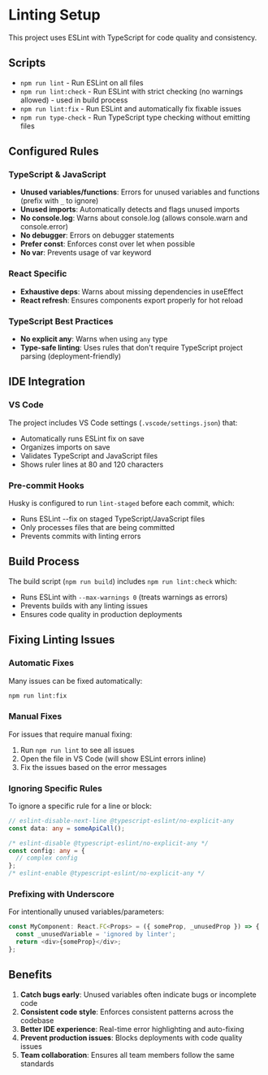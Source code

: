 # Linting Setup

This project uses ESLint with TypeScript for code quality and consistency.

## Scripts

- `npm run lint` - Run ESLint on all files
- `npm run lint:check` - Run ESLint with strict checking (no warnings allowed) - used in build process
- `npm run lint:fix` - Run ESLint and automatically fix fixable issues
- `npm run type-check` - Run TypeScript type checking without emitting files

## Configured Rules

### TypeScript & JavaScript
- **Unused variables/functions**: Errors for unused variables and functions (prefix with `_` to ignore)
- **Unused imports**: Automatically detects and flags unused imports
- **No console.log**: Warns about console.log (allows console.warn and console.error)
- **No debugger**: Errors on debugger statements
- **Prefer const**: Enforces const over let when possible
- **No var**: Prevents usage of var keyword

### React Specific
- **Exhaustive deps**: Warns about missing dependencies in useEffect
- **React refresh**: Ensures components export properly for hot reload

### TypeScript Best Practices
- **No explicit any**: Warns when using `any` type
- **Type-safe linting**: Uses rules that don't require TypeScript project parsing (deployment-friendly)

## IDE Integration

### VS Code
The project includes VS Code settings (`.vscode/settings.json`) that:
- Automatically runs ESLint fix on save
- Organizes imports on save
- Validates TypeScript and JavaScript files
- Shows ruler lines at 80 and 120 characters

### Pre-commit Hooks
Husky is configured to run `lint-staged` before each commit, which:
- Runs ESLint --fix on staged TypeScript/JavaScript files
- Only processes files that are being committed
- Prevents commits with linting errors

## Build Process
The build script (`npm run build`) includes `npm run lint:check` which:
- Runs ESLint with `--max-warnings 0` (treats warnings as errors)
- Prevents builds with any linting issues
- Ensures code quality in production deployments

## Fixing Linting Issues

### Automatic Fixes
Many issues can be fixed automatically:
```bash
npm run lint:fix
```

### Manual Fixes
For issues that require manual fixing:
1. Run `npm run lint` to see all issues
2. Open the file in VS Code (will show ESLint errors inline)
3. Fix the issues based on the error messages

### Ignoring Specific Rules
To ignore a specific rule for a line or block:
```typescript
// eslint-disable-next-line @typescript-eslint/no-explicit-any
const data: any = someApiCall();

/* eslint-disable @typescript-eslint/no-explicit-any */
const config: any = {
  // complex config
};
/* eslint-enable @typescript-eslint/no-explicit-any */
```

### Prefixing with Underscore
For intentionally unused variables/parameters:
```typescript
const MyComponent: React.FC<Props> = ({ someProp, _unusedProp }) => {
  const _unusedVariable = 'ignored by linter';
  return <div>{someProp}</div>;
};
```

## Benefits

1. **Catch bugs early**: Unused variables often indicate bugs or incomplete code
2. **Consistent code style**: Enforces consistent patterns across the codebase
3. **Better IDE experience**: Real-time error highlighting and auto-fixing
4. **Prevent production issues**: Blocks deployments with code quality issues
5. **Team collaboration**: Ensures all team members follow the same standards
